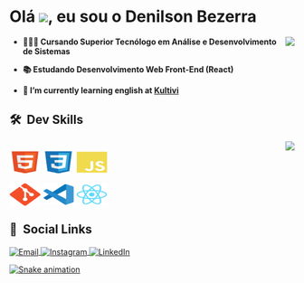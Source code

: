 # Olá <img src="https://raw.githubusercontent.com/kaueMarques/kaueMarques/master/hi.gif" width="30em">, eu sou o Denilson Bezerra
<a href="https://github.com/denilsonbezerra">
  <img align="right" height="150em" src="https://github-readme-stats.vercel.app/api?username=denilsonbezerra&show_icons=true&theme=github_dark&include_all_commits=true&count_private=true">
</a>

- **👨🏽‍🎓 Cursando Superior Tecnólogo em Análise e Desenvolvimento de Sistemas**
  
- **📚 Estudando Desenvolvimento Web Front-End (React)**

- **🌱 I’m currently learning english at [Kultivi](https://kultivi.com)**

## 🛠 &nbsp;Dev Skills

<a href="https://github.com/denilsonbezerra">
  <img align="right" height="150em" src="https://github-readme-stats.vercel.app/api/top-langs/?username=denilsonbezerra&layout=compact&langs_count=4&theme=github_dark">
</a>
<br>
<div>
  <img align="center" alt="HTML5" height="40" width="55" src="https://raw.githubusercontent.com/devicons/devicon/master/icons/html5/html5-original.svg">
  <img align="center" alt="CSS3" height="40" width="55" src="https://raw.githubusercontent.com/devicons/devicon/master/icons/css3/css3-original.svg">
  <img align="center" alt="JavaScript" height="38" width="55" src="https://raw.githubusercontent.com/devicons/devicon/master/icons/javascript/javascript-plain.svg">
  <br><br>
  <img align="center" alt="Git" height="40" width="55" src="https://raw.githubusercontent.com/devicons/devicon/master/icons/git/git-original.svg">
  <img align="center" alt="VS Code" height="38" width="55" src="https://raw.githubusercontent.com/devicons/devicon/master/icons/vscode/vscode-original.svg">
  <img align="center" alt="React" height="40" width="55" src="https://raw.githubusercontent.com/devicons/devicon/master/icons/react/react-original.svg">
</div>

## 🔗 &nbsp;Social Links

<div> 
  <a href="mailto:denilsonbezerra.10@hotmail.com">
    <img align="center" alt="Email" height="30" src="https://img.shields.io/badge/-Email-05122A?style=flat&logo=gmail&logoColor=white">
  </a>
  <a href="https://instagram.com/denilsonbezerra_">
    <img align="center" alt="Instagram" height="30" src="https://img.shields.io/badge/-Instagram-05122A?style=flat&logo=instagram&logoColor=white">
  </a>
  <a href="https://www.linkedin.com/in/denilson-bezerra-178507223/">
    <img align="center" alt="LinkedIn" height="30" src="https://img.shields.io/badge/-LinkedIn-05122A?style=flat&logo=linkedin&logoColor=white">
  </a>
</div>

[![Snake animation](https://github.com/denilsonbezerra/denilsonbezerra/blob/output/github-contribution-grid-snake.svg)](https://github.com/denilsonbezerra)
